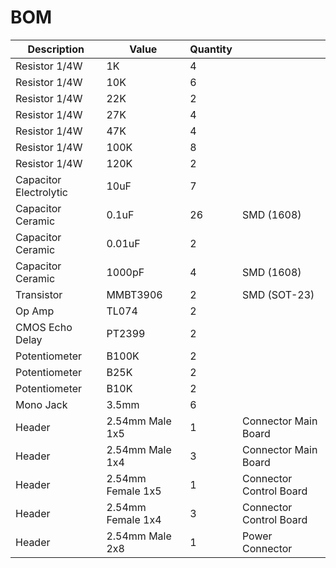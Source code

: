 # BOM

| Description | Value | Quantity | |
| --- | --- | --- | --- |
| Resistor 1/4W | 1K | 4 | |
| Resistor 1/4W | 10K | 6 | |
| Resistor 1/4W | 22K | 2 | |
| Resistor 1/4W | 27K | 4 | |
| Resistor 1/4W | 47K | 4 | |
| Resistor 1/4W | 100K | 8 | |
| Resistor 1/4W | 120K | 2 | |
| Capacitor Electrolytic | 10uF | 7 | |
| Capacitor Ceramic | 0.1uF | 26 | SMD (1608) |
| Capacitor Ceramic | 0.01uF | 2 | |
| Capacitor Ceramic | 1000pF | 4 | SMD (1608) |
| Transistor | MMBT3906 | 2 | SMD (SOT-23) |
| Op Amp | TL074 | 2 | |
| CMOS Echo Delay | PT2399 | 2 | |
| Potentiometer | B100K | 2 | |
| Potentiometer | B25K | 2 | |
| Potentiometer | B10K | 2 | |
| Mono Jack | 3.5mm | 6 | |
| Header | 2.54mm Male 1x5 | 1 | Connector Main Board |
| Header | 2.54mm Male 1x4 | 3 | Connector Main Board |
| Header | 2.54mm Female 1x5 | 1 | Connector Control Board |
| Header | 2.54mm Female 1x4 | 3 | Connector Control Board |
| Header | 2.54mm Male 2x8 | 1 | Power Connector |

